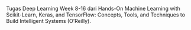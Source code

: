 Tugas Deep Learning Week 8-16 dari Hands-On Machine Learning with Scikit-Learn, Keras, and TensorFlow: Concepts, Tools, and Techniques to Build Intelligent Systems (O’Reilly).
